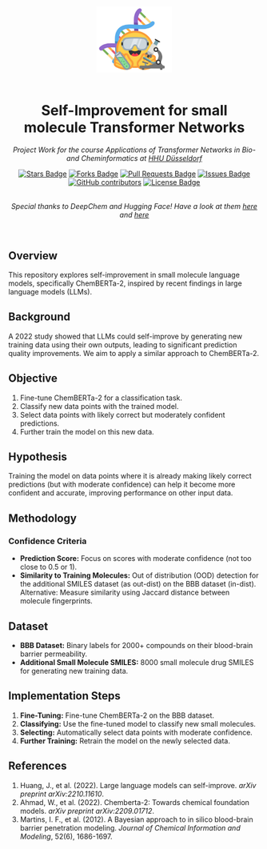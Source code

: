 <p align="center">
  <picture>
    <img alt="Hugging Face Emoji" src="https://github.com/floriankark/SelfImprovementSMILESTransformer/blob/main/Images/HuggingFaceDoingChemistry.png" width="30%">
  </picture>
  <br/>
  <br/>
</p>

<h1 align="center">Self-Improvement for small molecule Transformer Networks</h1>
<p align="center"><i>Project Work for the course Applications of Transformer Networks in Bio- and Cheminformatics at <a href="https://www.hhu.de/">HHU Düsseldorf</a></i></p>
<div align="center">
<a href="https://github.com/floriankark/SelfImprovementSMILESTransformer/stargazers"><img src="https://img.shields.io/github/stars/floriankark/SelfImprovementSMILESTransformer" alt="Stars Badge"/></a>
<a href="https://github.com/floriankark/SelfImprovementSMILESTransformer/network/members"><img src="https://img.shields.io/github/forks/floriankark/SelfImprovementSMILESTransformer" alt="Forks Badge"/></a>
<a href="https://github.com/floriankark/SelfImprovementSMILESTransformer/pulls"><img src="https://img.shields.io/github/issues-pr/floriankark/SelfImprovementSMILESTransformer" alt="Pull Requests Badge"/></a>
<a href="https://github.com/floriankark/SelfImprovementSMILESTransformer/issues"><img src="https://img.shields.io/github/issues/floriankark/SelfImprovementSMILESTransformer" alt="Issues Badge"/></a>
<a href="https://github.com/floriankark/SelfImprovementSMILESTransformer/graphs/contributors"><img alt="GitHub contributors" src="https://img.shields.io/github/contributors/floriankark/SelfImprovementSMILESTransformer?color=2b9348"></a>
<a href="https://github.com/floriankark/SelfImprovementSMILESTransformer/blob/master/LICENSE"><img src="https://img.shields.io/github/license/floriankark/SelfImprovementSMILESTransformer?color=2b9348" alt="License Badge"/></a>
</div>
<br>
<p align="center"><i>Special thanks to DeepChem and Hugging Face! Have a look at them <a href="https://huggingface.co/docs/transformers/tasks/sequence_classification">here</a> and <a href="https://deepchem.io/">here</a></i></p>
<br>

## Overview
This repository explores self-improvement in small molecule language models, specifically ChemBERTa-2, inspired by recent findings in large language models (LLMs).

## Background
A 2022 study showed that LLMs could self-improve by generating new training data using their own outputs, leading to significant prediction quality improvements. We aim to apply a similar approach to ChemBERTa-2.

## Objective
1. Fine-tune ChemBERTa-2 for a classification task.
2. Classify new data points with the trained model.
3. Select data points with likely correct but moderately confident predictions.
4. Further train the model on this new data.

## Hypothesis
Training the model on data points where it is already making likely correct predictions (but with moderate confidence) can help it become more confident and accurate, improving performance on other input data.

## Methodology
### Confidence Criteria
- **Prediction Score:** Focus on scores with moderate confidence (not too close to 0.5 or 1).
- **Similarity to Training Molecules:** Out of distribution (OOD) detection for the additional SMILES dataset (as out-dist) on the BBB dataset (in-dist). Alternative: Measure similarity using Jaccard distance between molecule fingerprints.

## Dataset
- **BBB Dataset:** Binary labels for 2000+ compounds on their blood-brain barrier permeability.
- **Additional Small Molecule SMILES:** 8000 small molecule drug SMILES for generating new training data.

## Implementation Steps
1. **Fine-Tuning:** Fine-tune ChemBERTa-2 on the BBB dataset.
2. **Classifying:** Use the fine-tuned model to classify new small molecules.
3. **Selecting:** Automatically select data points with moderate confidence.
4. **Further Training:** Retrain the model on the newly selected data.

## References
1. Huang, J., et al. (2022). Large language models can self-improve. *arXiv preprint arXiv:2210.11610*.
2. Ahmad, W., et al. (2022). Chemberta-2: Towards chemical foundation models. *arXiv preprint arXiv:2209.01712*.
3. Martins, I. F., et al. (2012). A Bayesian approach to in silico blood-brain barrier penetration modeling. *Journal of Chemical Information and Modeling*, 52(6), 1686-1697.

